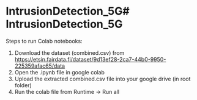 # IntrusionDetection_5G# IntrusionDetection_5G

Steps to run Colab notebooks:

1. Download the dataset (combined.csv) from https://etsin.fairdata.fi/dataset/9d13ef28-2ca7-44b0-9950-225359afac65/data
2. Open the .ipynb file in google colab
3. Upload the extracted combined.csv file into your google drive (in root folder)
4. Run the colab file from Runtime -> Run all
